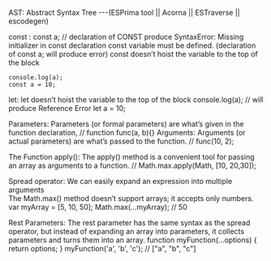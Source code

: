 AST: Abstract Syntax Tree ---(ESPrima tool || Acorna || ESTraverse || escodegen)


const :
    const a; // declaration of CONST produce SyntaxError: Missing initializer in const declaration
    const variable must be defined. (declaration of const a; will produce error)
    const doesn’t hoist the variable to the top of the block

    console.log(a);
    const a = 10;

let: 
    let doesn’t hoist the variable to the top of the block
    console.log(a); // will produce Reference Error
    let a = 10; 

Parameters: 
    Parameters (or formal parameters) are what’s given in the function declaration, // function func(a, b){}
Arguments:
    Arguments (or actual parameters) are what’s passed to the function. // func(10, 2);

The Function apply(): 
    The apply() method is a convenient tool for passing an array as arguments to a function. // Math.max.apply(Math, [10, 20,30]);

Spread operator:
    We can easily expand an expression into multiple arguments  
    The Math.max() method doesn’t support arrays; it accepts only numbers. 
    var myArray = [5, 10, 50];
    Math.max(...myArray);    // 50

Rest Parameters:
    The rest parameter has the same syntax as the spread operator, but instead of expanding an array into parameters,
    it collects parameters and turns them into an array.
        function myFunction(...options) {
            return options;
        }
        myFunction('a', 'b', 'c');      // ["a", "b", "c"]


